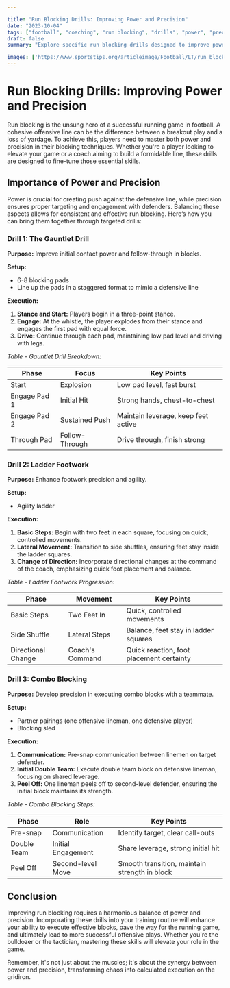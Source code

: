 ```yaml
---

title: "Run Blocking Drills: Improving Power and Precision"
date: "2023-10-04"
tags: ["football", "coaching", "run blocking", "drills", "power", "precision", "offensive line", "training", "technique"]
draft: false
summary: "Explore specific run blocking drills designed to improve power, precision, and effectiveness in the running game. A blend of player knowledge and coaching wisdom tailored to elevate your game."

images: ['https://www.sportstips.org/articleimage/Football/LT/run_blocking_drills_improving_power_and_precision.webp']
---
```


# Run Blocking Drills: Improving Power and Precision

Run blocking is the unsung hero of a successful running game in football. A cohesive offensive line can be the difference between a breakout play and a loss of yardage. To achieve this, players need to master both power and precision in their blocking techniques. Whether you're a player looking to elevate your game or a coach aiming to build a formidable line, these drills are designed to fine-tune those essential skills.

## Importance of Power and Precision

Power is crucial for creating push against the defensive line, while precision ensures proper targeting and engagement with defenders. Balancing these aspects allows for consistent and effective run blocking. Here’s how you can bring them together through targeted drills:

### Drill 1: The Gauntlet Drill

**Purpose:** Improve initial contact power and follow-through in blocks.

**Setup:**
- 6-8 blocking pads
- Line up the pads in a staggered format to mimic a defensive line

**Execution:**
1. **Stance and Start:** Players begin in a three-point stance.
2. **Engage:** At the whistle, the player explodes from their stance and engages the first pad with equal force.
3. **Drive:** Continue through each pad, maintaining low pad level and driving with legs.

_Table - Gauntlet Drill Breakdown:_

| Phase       | Focus        | Key Points                      |
|-------------|--------------|---------------------------------|
| Start       | Explosion    | Low pad level, fast burst       |
| Engage Pad 1| Initial Hit  | Strong hands, chest-to-chest    |
| Engage Pad 2| Sustained Push| Maintain leverage, keep feet active|
| Through Pad | Follow-Through| Drive through, finish strong    |

### Drill 2: Ladder Footwork

**Purpose:** Enhance footwork precision and agility.

**Setup:**
- Agility ladder

**Execution:**
1. **Basic Steps:** Begin with two feet in each square, focusing on quick, controlled movements.
2. **Lateral Movement:** Transition to side shuffles, ensuring feet stay inside the ladder squares.
3. **Change of Direction:** Incorporate directional changes at the command of the coach, emphasizing quick foot placement and balance.

_Table - Ladder Footwork Progression:_

| Phase       | Movement       | Key Points                             |
|-------------|----------------|----------------------------------------|
| Basic Steps | Two Feet In    | Quick, controlled movements            |
| Side Shuffle| Lateral Steps  | Balance, feet stay in ladder squares   |
| Directional Change | Coach's Command | Quick reaction, foot placement certainty |

### Drill 3: Combo Blocking

**Purpose:** Develop precision in executing combo blocks with a teammate.

**Setup:**
- Partner pairings (one offensive lineman, one defensive player)
- Blocking sled

**Execution:**
1. **Communication:** Pre-snap communication between linemen on target defender.
2. **Initial Double Team:** Execute double team block on defensive lineman, focusing on shared leverage.
3. **Peel Off:** One lineman peels off to second-level defender, ensuring the initial block maintains its strength.

_Table - Combo Blocking Steps:_

| Phase         | Role                  | Key Points                        |
|---------------|-----------------------|-----------------------------------|
| Pre-snap      | Communication         | Identify target, clear call-outs  |
| Double Team   | Initial Engagement    | Share leverage, strong initial hit|
| Peel Off      | Second-level Move     | Smooth transition, maintain strength in block|

## Conclusion

Improving run blocking requires a harmonious balance of power and precision. Incorporating these drills into your training routine will enhance your ability to execute effective blocks, pave the way for the running game, and ultimately lead to more successful offensive plays. Whether you're the bulldozer or the tactician, mastering these skills will elevate your role in the game.

Remember, it's not just about the muscles; it's about the synergy between power and precision, transforming chaos into calculated execution on the gridiron.